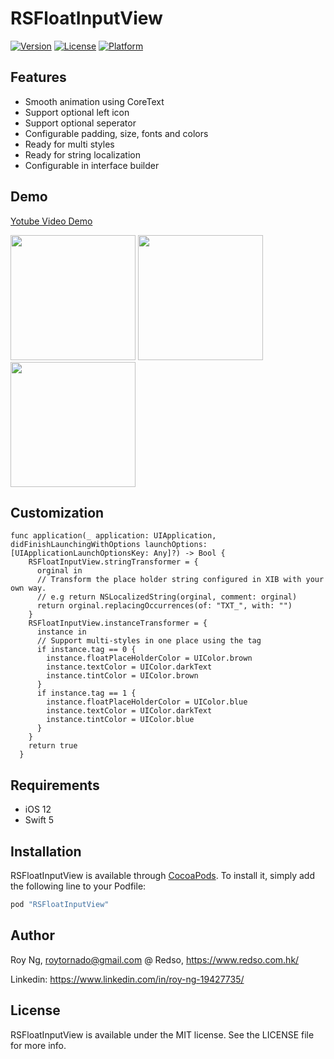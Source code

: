 # RSFloatInputView

[![Version](https://img.shields.io/cocoapods/v/RSFloatInputView.svg?style=flat)](http://cocoapods.org/pods/RSFloatInputView)
[![License](https://img.shields.io/cocoapods/l/RSFloatInputView.svg?style=flat)](http://cocoapods.org/pods/RSFloatInputView)
[![Platform](https://img.shields.io/cocoapods/p/RSFloatInputView.svg?style=flat)](http://cocoapods.org/pods/RSFloatInputView)

## Features
* Smooth animation using CoreText
* Support optional left icon
* Support optional seperator
* Configurable padding, size, fonts and colors
* Ready for multi styles
* Ready for string localization
* Configurable in interface builder

## Demo

[Yotube Video Demo](https://youtu.be/_08pUzXVp5s "Youtube")

<img src="./ss_gif.gif" width="200">
<img src="./ss_light.png" width="200">
<img src="./ss_dark.png" width="200">


## Customization

```
func application(_ application: UIApplication, didFinishLaunchingWithOptions launchOptions: [UIApplicationLaunchOptionsKey: Any]?) -> Bool {
    RSFloatInputView.stringTransformer = {
      orginal in
      // Transform the place holder string configured in XIB with your own way.
      // e.g return NSLocalizedString(orginal, comment: orginal)
      return orginal.replacingOccurrences(of: "TXT_", with: "")
    }
    RSFloatInputView.instanceTransformer = {
      instance in
      // Support multi-styles in one place using the tag
      if instance.tag == 0 {
        instance.floatPlaceHolderColor = UIColor.brown
        instance.textColor = UIColor.darkText
        instance.tintColor = UIColor.brown
      }
      if instance.tag == 1 {
        instance.floatPlaceHolderColor = UIColor.blue
        instance.textColor = UIColor.darkText
        instance.tintColor = UIColor.blue
      }
    }
    return true
  }
```

## Requirements
* iOS 12
* Swift 5

## Installation

RSFloatInputView is available through [CocoaPods](http://cocoapods.org). To install it, simply add the following line to your Podfile:

```ruby
pod "RSFloatInputView"
```

## Author

Roy Ng, roytornado@gmail.com
@ Redso, https://www.redso.com.hk/

Linkedin: https://www.linkedin.com/in/roy-ng-19427735/

## License

RSFloatInputView is available under the MIT license. See the LICENSE file for more info.
